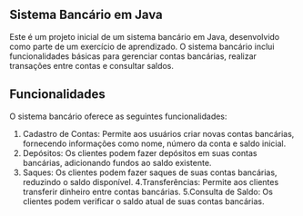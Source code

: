 ## Sistema Bancário em Java

Este é um projeto inicial de um sistema bancário em Java, desenvolvido como parte de um exercício de aprendizado. O sistema bancário inclui funcionalidades básicas para gerenciar contas bancárias, realizar transações entre contas e consultar saldos.

## Funcionalidades

O sistema bancário oferece as seguintes funcionalidades:

1. Cadastro de Contas: Permite aos usuários criar novas contas bancárias, fornecendo informações como nome, número da conta e saldo inicial.
2. Depósitos: Os clientes podem fazer depósitos em suas contas bancárias, adicionando fundos ao saldo existente.
3. Saques: Os clientes podem fazer saques de suas contas bancárias, reduzindo o saldo disponível.
4.Transferências: Permite aos clientes transferir dinheiro entre contas bancárias.
5.Consulta de Saldo: Os clientes podem verificar o saldo atual de suas contas bancárias.


